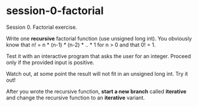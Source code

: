# session-0-factorial
Session 0. Factorial exercise.

Write one **recursive** factorial function (use unsigned long int). You obviously know that n! = n * (n-1) * (n-2) * .. * 1 for n > 0 and that 0! = 1.

Test it with an interactive program that asks the user for an integer. Proceed only if the provided input is positive.

Watch out, at some point the result will not fit in an unsigned long int. Try it out!

After you wrote the recursive function, **start a new branch** called **iterative** and change the recursive function to an **iterative** variant.
